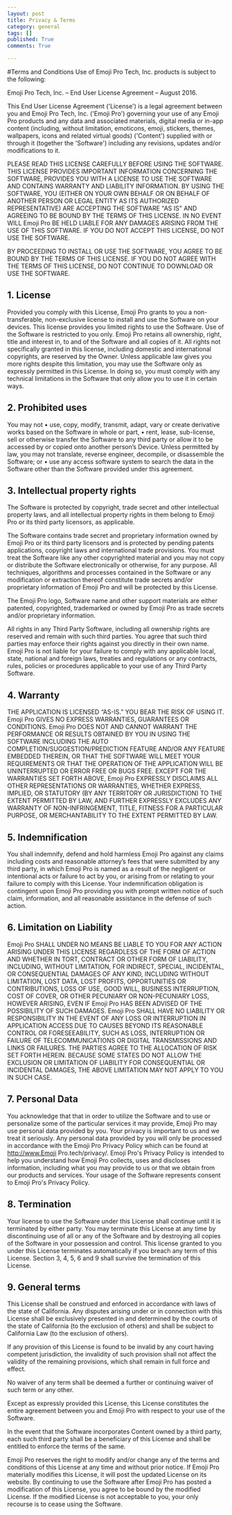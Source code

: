 ```yaml
---
layout: post
title: Privacy & Terms
category: general
tags: []
published: True
comments: True

---
```


#Terms and Conditions
Use of Emoji Pro Tech, Inc. products is subject to the following:

Emoji Pro Tech, Inc. – End User License Agreement – August 2016.

This End User License Agreement ('License') is a legal agreement between you and Emoji Pro Tech, Inc. ('Emoji Pro') governing your use of any Emoji Pro products and any data and associated materials, digital media or in-app content (including, without limitation, emoticons, emoji, stickers, themes, wallpapers, icons and related virtual goods) ('Content') supplied with or through it (together the 'Software') including any revisions, updates and/or modifications to it.

PLEASE READ THIS LICENSE CAREFULLY BEFORE USING THE SOFTWARE. THIS LICENSE PROVIDES IMPORTANT INFORMATION CONCERNING THE SOFTWARE, PROVIDES YOU WITH A LICENSE TO USE THE SOFTWARE AND CONTAINS WARRANTY AND LIABILITY INFORMATION. BY USING THE SOFTWARE, YOU (EITHER ON YOUR OWN BEHALF OR ON BEHALF OF ANOTHER PERSON OR LEGAL ENTITY AS ITS AUTHORIZED REPRESENTATIVE) ARE ACCEPTING THE SOFTWARE "AS IS" AND AGREEING TO BE BOUND BY THE TERMS OF THIS LICENSE. IN NO EVENT WILL Emoji Pro BE HELD LIABLE FOR ANY DAMAGES ARISING FROM THE USE OF THIS SOFTWARE. IF YOU DO NOT ACCEPT THIS LICENSE, DO NOT USE THE SOFTWARE.

BY PROCEEDING TO INSTALL OR USE THE SOFTWARE, YOU AGREE TO BE BOUND BY THE TERMS OF THIS LICENSE. IF YOU DO NOT AGREE WITH THE TERMS OF THIS LICENSE, DO NOT CONTINUE TO DOWNLOAD OR USE THE SOFTWARE.

## 1. License
Provided you comply with this License, Emoji Pro grants to you a non-transferable, non-exclusive license to install and use the Software on your devices. This license provides you limited rights to use the Software. Use of the Software is restricted to you only. Emoji Pro retains all ownership, right, title and interest in, to and of the Software and all copies of it. All rights not specifically granted in this license, including domestic and international copyrights, are reserved by the Owner. Unless applicable law gives you more rights despite this limitation, you may use the Software only as expressly permitted in this License. In doing so, you must comply with any technical limitations in the Software that only allow you to use it in certain ways.

## 2. Prohibited uses
You may not 
•   use, copy, modify, transmit, adapt, vary or create derivative works based on the Software in whole or part, 
•   rent, lease, sub-license, sell or otherwise transfer the Software to any third party or allow it to be accessed by or copied onto another person’s Device. Unless permitted by law, you may not translate, reverse engineer, decompile, or disassemble the Software; or 
•   use any access software system to search the data in the Software other than the Software provided under this agreement.

## 3. Intellectual property rights
The Software is protected by copyright, trade secret and other intellectual property laws, and all intellectual property rights in them belong to Emoji Pro or its third party licensors, as applicable.

The Software contains trade secret and proprietary information owned by Emoji Pro or its third party licensors and is protected by pending patents applications, copyright laws and international trade provisions. You must treat the Software like any other copyrighted material and you may not copy or distribute the Software electronically or otherwise, for any purpose. All techniques, algorithms and processes contained in the Software or any modification or extraction thereof constitute trade secrets and/or proprietary information of Emoji Pro and will be protected by this License.

The Emoji Pro logo, Software name and other support materials are either patented, copyrighted, trademarked or owned by Emoji Pro as trade secrets and/or proprietary information.

All rights in any Third Party Software, including all ownership rights are reserved and remain with such third parties. You agree that such third parties may enforce their rights against you directly in their own name. Emoji Pro is not liable for your failure to comply with any applicable local, state, national and foreign laws, treaties and regulations or any contracts, rules, policies or procedures applicable to your use of any Third Party Software.

## 4. Warranty
THE APPLICATION IS LICENSED “AS-IS.” YOU BEAR THE RISK OF USING IT. Emoji Pro GIVES NO EXPRESS WARRANTIES, GUARANTEES OR CONDITIONS. Emoji Pro DOES NOT AND CANNOT WARRANT THE PERFORMANCE OR RESULTS OBTAINED BY YOU IN USING THE SOFTWARE INCLUDING THE AUTO COMPLETION/SUGGESTION/PREDICTION FEATURE AND/OR ANY FEATURE EMBEDDED THEREIN, OR THAT THE SOFTWARE WILL MEET YOUR REQUIREMENTS OR THAT THE OPERATION OF THE APPLICATION WILL BE UNINTERRUPTED OR ERROR FREE OR BUGS FREE. EXCEPT FOR THE WARRANTIES SET FORTH ABOVE, Emoji Pro EXPRESSLY DISCLAIMS ALL OTHER REPRESENTATIONS OR WARRANTIES, WHETHER EXPRESS, IMPLIED, OR STATUTORY (BY ANY TERRITORY OR JURISDICTION) TO THE EXTENT PERMITTED BY LAW, AND FURTHER EXPRESSLY EXCLUDES ANY WARRANTY OF NON-INFRINGEMENT, TITLE, FITNESS FOR A PARTICULAR PURPOSE, OR MERCHANTABILITY TO THE EXTENT PERMITTED BY LAW.

## 5. Indemnification
You shall indemnify, defend and hold harmless Emoji Pro against any claims including costs and reasonable attorney’s fees that were submitted by any third party, in which Emoji Pro is named as a result of the negligent or intentional acts or failure to act by you, or arising from or relating to your failure to comply with this License. Your indemnification obligation is contingent upon Emoji Pro providing you with prompt written notice of such claim, information, and all reasonable assistance in the defense of such action.

## 6. Limitation on Liability
Emoji Pro SHALL UNDER NO MEANS BE LIABLE TO YOU FOR ANY ACTION ARISING UNDER THIS LICENSE REGARDLESS OF THE FORM OF ACTION AND WHETHER IN TORT, CONTRACT OR OTHER FORM OF LIABILITY, INCLUDING, WITHOUT LIMITATION, FOR INDIRECT, SPECIAL, INCIDENTAL, OR CONSEQUENTIAL DAMAGES OF ANY KIND, INCLUDING WITHOUT LIMITATION, LOST DATA, LOST PROFITS, OPPORTUNITIES OR CONTRIBUTIONS, LOSS OF USE, GOOD WILL, BUSINESS INTERRUPTION, COST OF COVER, OR OTHER PECUNIARY OR NON-PECUNIARY LOSS, HOWEVER ARISING, EVEN IF Emoji Pro HAS BEEN ADVISED OF THE POSSIBILITY OF SUCH DAMAGES. Emoji Pro SHALL HAVE NO LIABILITY OR RESPONSIBILITY IN THE EVENT OF ANY LOSS OR INTERRUPTION IN APPLICATION ACCESS DUE TO CAUSES BEYOND ITS REASONABLE CONTROL OR FORESEEABILITY, SUCH AS LOSS, INTERRUPTION OR FAILURE OF TELECOMMUNICATIONS OR DIGITAL TRANSMISSIONS AND LINKS OR FAILURES. THE PARTIES AGREE TO THE ALLOCATION OF RISK SET FORTH HEREIN. BECAUSE SOME STATES DO NOT ALLOW THE EXCLUSION OR LIMITATION OF LIABILITY FOR CONSEQUENTIAL OR INCIDENTAL DAMAGES, THE ABOVE LIMITATION MAY NOT APPLY TO YOU IN SUCH CASE.

## 7. Personal Data
You acknowledge that that in order to utilize the Software and to use or personalize some of the particular services it may provide, Emoji Pro may use personal data provided by you. Your privacy is important to us and we treat it seriously. Any personal data provided by you will only be processed in accordance with the Emoji Pro Privacy Policy which can be found at http://www.Emoji Pro.tech/privacy/. Emoji Pro's Privacy Policy is intended to help you understand how Emoji Pro collects, uses and discloses information, including what you may provide to us or that we obtain from our products and services. Your usage of the Software represents consent to Emoji Pro's Privacy Policy.

## 8. Termination
Your license to use the Software under this License shall continue until it is terminated by either party. You may terminate this License at any time by discontinuing use of all or any of the Software and by destroying all copies of the Software in your possession and control. This license granted to you under this License terminates automatically if you breach any term of this License. Section 3, 4, 5, 6 and 9 shall survive the termination of this License.

## 9. General terms
This License shall be construed and enforced in accordance with laws of the state of California. Any disputes arising under or in connection with this License shall be exclusively presented in and determined by the courts of the state of California (to the exclusion of others) and shall be subject to California Law (to the exclusion of others).

If any provision of this License is found to be invalid by any court having competent jurisdiction, the invalidity of such provision shall not affect the validity of the remaining provisions, which shall remain in full force and effect.

No waiver of any term shall be deemed a further or continuing waiver of such term or any other.

Except as expressly provided this License, this License constitutes the entire agreement between you and Emoji Pro with respect to your use of the Software.

In the event that the Software incorporates Content owned by a third party, each such third party shall be a beneficiary of this License and shall be entitled to enforce the terms of the same.

Emoji Pro reserves the right to modify and/or change any of the terms and conditions of this License at any time and without prior notice. If Emoji Pro materially modifies this License, it will post the updated License on its website. By continuing to use the Software after Emoji Pro has posted a modification of this License, you agree to be bound by the modified License. If the modified License is not acceptable to you, your only recourse is to cease using the Software.
